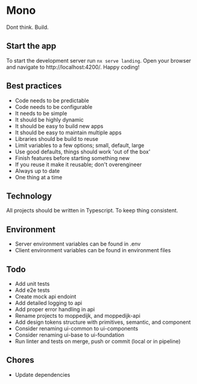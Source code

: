 # Mono

Dont think. Build.

## Start the app

To start the development server run `nx serve landing`. Open your browser and navigate to http://localhost:4200/. Happy coding!

## Best practices

- Code needs to be predictable
- Code needs to be configurable
- It needs to be simple
- It should be highly dynamic
- It should be easy to build new apps
- It should be easy to maintain multiple apps
- Libraries should be build to reuse
- Limit variables to a few options; small, default, large
- Use good defaults, things should work 'out of the box'
- Finish features before starting something new
- If you reuse it make it reusable; don't overengineer
- Always up to date
- One thing at a time

## Technology

All projects should be written in Typescript. To keep thing consistent.

## Environment

- Server environment variables can be found in .env
- Client environment variables can be found in environment files

## Todo

- Add unit tests
- Add e2e tests
- Create mock api endoint
- Add detailed logging to api
- Add proper error handling in api
- Rename projects to moppedijk, and moppedijk-api
- Add design tokens structure with primitives, semantic, and component
- Consider renaming ui-common to ui-components
- Consider renaming ui-base to ui-foundation
- Run linter and tests on merge, push or commit (local or in pipeline)

## Chores

- Update dependencies
